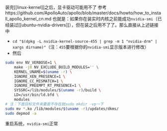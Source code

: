 装完[[linux-kernel]]之后，显卡驱动可能用不了
参考https://github.com/ApolloAuto/apollo/blob/master/docs/howto/how_to_install_apollo_kernel_cn.md
也就是：如果你在装实时内核之前能成功`nvidia-smi`（已经装过[[ubuntu-nvidia-drivers]]），但在装之后用不了了。那么直接从上述链接中
- `cd "$(dpkg -L nvidia-kernel-source-455 | grep -m 1 "nvidia-drm" | xargs dirname)"`（注：`455`要根据你的`nvidia-smi`显示版本进行修改）
- 然后
```sh
sudo env NV_VERBOSE=1 \
    make -j8 NV_EXCLUDE_BUILD_MODULES='' \
    KERNEL_UNAME=$(uname -r) \
    IGNORE_XEN_PRESENCE=1 \
    IGNORE_CC_MISMATCH=1 \
    IGNORE_PREEMPT_RT_PRESENCE=1 \
    SYSSRC=/lib/modules/$(uname -r)/build \
    LD=/usr/bin/ld.bfd \
    modules
# 注：下面目标文件夹要是不存在就sudo mkdir -vp一下
sudo mv *.ko /lib/modules/$(uname -r)/updates/dkms/
sudo depmod -a
```
重启系统，`nvidia-smi`正常